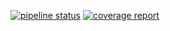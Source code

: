 [![pipeline status](https://gitlab.com/redmic-project/server/library/utils/badges/dev/pipeline.svg)](https://gitlab.com/redmic-project/server/library/utils/commits/dev) 
[![coverage report](https://gitlab.com/redmic-project/server/library/utils/badges/dev/coverage.svg)](https://gitlab.com/redmic-project/server/library/utils/commits/dev)
